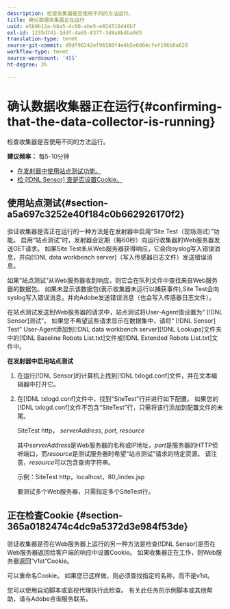 ```yaml
---
description: 检查收集器是否使用不同的方法运行。
title: 确认数据收集器正在运行
uuid: e5b9b12a-b8a5-4c00-abe5-e824516d46b7
exl-id: 1235d741-1ddf-4a65-8377-3d8a9b4ba0d3
translation-type: tm+mt
source-git-commit: d9df90242ef96188f4e4b5e6d04cfef196b0a628
workflow-type: tm+mt
source-wordcount: '455'
ht-degree: 3%

---
```


# 确认数据收集器正在运行{#confirming-that-the-data-collector-is-running}

检查收集器是否使用不同的方法运行。

**建议频率：** 每5-10分钟

* [在发射器中使用站点测试功能。](../../../home/c-snsr-ovrvw/admin-sensor/c-data-cltr-rng.md#section-a5a697c3252e40f184c0b662926170f2)
* [检 [!DNL Sensor] 查是否设置Cookie。](../../../home/c-snsr-ovrvw/admin-sensor/c-data-cltr-rng.md#section-365a0182474c4dc9a5372d3e984f53de)

## 使用站点测试{#section-a5a697c3252e40f184c0b662926170f2}

验证收集器是否正在运行的一种方法是在发射器中启用“Site Test（现场测试）”功能。 启用“站点测试”时，发射器会定期（每60秒）向运行收集器的Web服务器发送GET请求。 如果Site Test未从Web服务器获得响应，它会向syslog写入错误消息，并向[!DNL data workbench server]（写入传感器日志文件）发送错误消息。

如果“站点测试”从Web服务器收到响应，则它会在队列文件中查找来自Web服务器的数据包。 如果未显示该数据包(表示收集器未运行以捕获事件),Site Test会向syslog写入错误消息，并向Adobe发送错误消息（也会写入传感器日志文件）。

在站点测试发送到Web服务器的请求中，站点测试将User-Agent值设置为“ [!DNL Sensor]测试”。 如果您不希望这些请求显示在数据集中，请将“ [!DNL Sensor] Test” User-Agent添加到[!DNL data workbench server][!DNL Lookups]文件夹中的[!DNL Baseline Robots List.txt]文件或[!DNL Extended Robots List.txt]文件中。

**在发射器中启用站点测试**

1. 在运行[!DNL Sensor]的计算机上找到[!DNL txlogd.conf]文件，并在文本编辑器中打开它。

1. 在[!DNL txlogd.conf]文件中，找到“SiteTest”行并进行如下配置。 如果您的[!DNL txlogd.conf]文件不包含“SiteTest”行，只需将该行添加到配置文件的末尾。

   SiteTest http， *serverAddress*, *port*, *resource*

   其中&#x200B;*serverAddress*&#x200B;是Web服务器的名称或IP地址，*port*&#x200B;是服务器的HTTP侦听端口，而&#x200B;*resource*&#x200B;是测试服务器时希望“站点测试”请求的特定资源。 请注意，*resource*&#x200B;可以包含查询字符串。

   示例：SiteTest http，localhost，80,/index.jsp

   要测试多个Web服务器，只需指定多个SiteTest行。

## 正在检查Cookie {#section-365a0182474c4dc9a5372d3e984f53de}

验证收集器是否在Web服务器上运行的另一种方法是检查[!DNL Sensor]是否在Web服务器返回给客户端的响应中设置Cookie。 如果收集器正在工作，则Web服务器返回“v1st”Cookie。

可以重命名Cookie。 如果您已这样做，则必须查找指定的名称，而不是v1st。

您可以使用自动脚本或监视代理执行此检查。 有关此任务的示例脚本或其他帮助，请与Adobe咨询服务联系。

